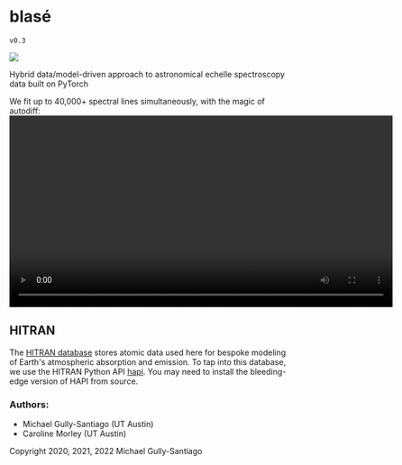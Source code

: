 # blasé

`v0.3`

<a href="https://blase.readthedocs.io/en/latest/"><img src="https://img.shields.io/badge/Read-the%20docs-blue"></a>

Hybrid data/model-driven approach to astronomical echelle spectroscopy data built on PyTorch

We fit up to 40,000+ spectral lines simultaneously, with the magic of autodiff:
<video src='https://user-images.githubusercontent.com/860227/236579123-1acf7f23-e202-4c97-95d4-fc149ecdd191.mp4' width=680></video>

## HITRAN

The [HITRAN database](https://hitran.org/) stores atomic data used here for bespoke modeling of Earth's atmospheric absorption and emission. To tap into this database, we use the HITRAN Python API [hapi](https://hitran.org/hapi/). You may need to install the bleeding-edge version of HAPI from source.

### Authors:

- Michael Gully-Santiago (UT Austin)
- Caroline Morley (UT Austin)

Copyright 2020, 2021, 2022 Michael Gully-Santiago
